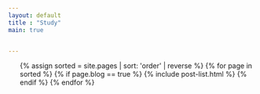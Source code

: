```yaml
---
layout: default
title : "Study"
main: true


---
```



<ul class="catalogue" style="margin-top:0px; margin-bottom:8px;">
{% assign sorted = site.pages | sort: 'order' | reverse %}
{% for page in sorted %}
{% if page.blog == true %}
{% include post-list.html %}
{% endif %}
{% endfor %}
</ul>
